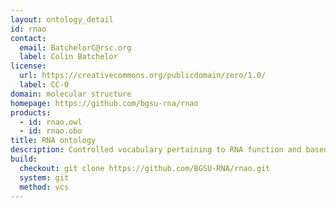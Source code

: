 ```yaml
---
layout: ontology_detail
id: rnao
contact:
  email: BatchelorC@rsc.org
  label: Colin Batchelor
license:
  url: https://creativecommons.org/publicdomain/zero/1.0/
  label: CC-0
domain: molecular structure
homepage: https://github.com/bgsu-rna/rnao
products:
  - id: rnao.owl
  - id: rnao.obo
title: RNA ontology
description: Controlled vocabulary pertaining to RNA function and based on RNA sequences, secondary and three-dimensional structures.
build:
  checkout: git clone https://github.com/BGSU-RNA/rnao.git
  system: git
  method: vcs
---
```


